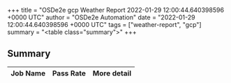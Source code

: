 +++
title = "OSDe2e gcp Weather Report 2022-01-29 12:00:44.640398596 +0000 UTC"
author = "OSDe2e Automation"
date = "2022-01-29 12:00:44.640398596 +0000 UTC"
tags = ["weather-report", "gcp"]
summary = "<table class=\"summary\"></table>"
+++
## Summary

| Job Name | Pass Rate | More detail |
|----------|-----------|-------------|




